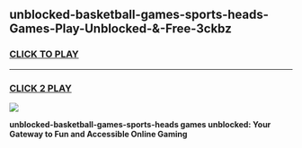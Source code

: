 
## unblocked-basketball-games-sports-heads-Games-Play-Unblocked-&-Free-3ckbz
<h3>
<a href="https://premium76.site?title=unblocked-basketball-games-sports-heads&ref=24A">CLICK TO PLAY</a></h3>
<hr>

<h3>
<a href="https://premium76.site?title=unblocked-basketball-games-sports-heads&ref=24A">CLICK 2 PLAY</a>
  
</h3>

<a href="https://premium76.site?title=unblocked-basketball-games-sports-heads&ref=24A"><img src="https://clearcache.store/games.png"></a>


**unblocked-basketball-games-sports-heads games unblocked: Your Gateway to Fun and Accessible Online Gaming**
